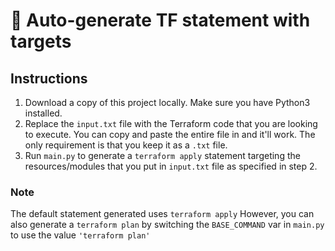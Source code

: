 # 🎯 Auto-generate TF statement with targets
## Instructions
1. Download a copy of this project locally. Make sure you have Python3 installed.
2. Replace the `input.txt` file with the Terraform code that you are looking to execute. You can copy and paste the entire file in and it'll work. The only requirement is that you keep it as a `.txt` file.
3. Run `main.py` to generate a `terraform apply` statement targeting the resources/modules that you put in `input.txt` file as specified in step 2.

### Note
The default statement generated uses `terraform apply` However, you can also generate a `terraform plan` by switching the `BASE_COMMAND` var in `main.py` to use the value `'terraform plan'`

